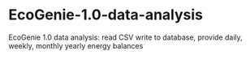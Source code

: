# EcoGenie-1.0-data-analysis
EcoGenie 1.0 data analysis: read CSV write to database, provide daily, weekly, monthly yearly energy balances
